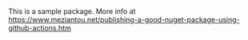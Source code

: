 This is a sample package. More info at <https://www.meziantou.net/publishing-a-good-nuget-package-using-github-actions.htm>